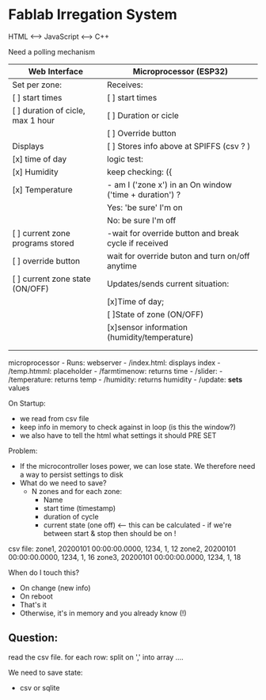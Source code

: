 # Fablab Irregation System

HTML <--> JavaScript  <--> C++

Need a polling mechanism 


| **Web Interface**                     | **Microprocessor** (ESP32)                                           |
|---------------------------------------|----------------------------------------------------------------------|
| Set per zone:                         | Receives:                                                            |
|[ ] start times                        |   [ ] start times                                                    |
|[ ] duration of cicle, max 1 hour      |   [ ] Duration or cicle                                              |
|                                       |   [ ] Override button                                                |
| Displays                              | [ ] Stores info above at SPIFFS (csv ? )                             |
|[x] time of day                        | logic test:                                                          |
|[x] Humidity                           |   keep checking:  ({                                                 |
|[x] Temperature                        |       - am I ('zone x') in an On window  ('time + duration') ?       |
|                                       |                 Yes: 'be sure' I'm on                                |
|                                       |                 No: be sure I'm off                                  |
|[ ] current zone programs stored       |       -wait for override button and break cycle if received          |
|[ ] override button                    |   wait for override buton and turn on/off anytime                    |  
|[ ] current zone state  (ON/OFF)       | Updates/sends current situation:                                     |
|                                       | [x]Time of day;                                                      |
|                                       | [ ]State of zone (ON/OFF)                                            |
|                                       | [x]sensor information (humidity/temperature)                         |
|                                       |                                                                      |
|                                       |                                                                      |

microprocessor
    - Runs: webserver
        - /index.html: displays index
        - /temp.htmml: placeholder
        - /farmtimenow: returns time
        - /slider: 
        - /temperature: returns temp
        - /humidity: returns humidity
        - /update: **sets** values

On Startup: 
- we read from csv file 
- keep info in memory to check against in loop (is this the window?)
- we also have to tell the html what settings it should PRE SET

Problem: 
- If the microcontroller loses power, we can lose state. We therefore need a way to persist settings to disk
- What do we need to save?
    - N zones and for each zone:
        - Name
        - start time (timestamp)
        - duration of cycle
        - current state (one off) <-- this can be calculated - if we're between start & stop then should be on !

csv file:
zone1, 20200101 00:00:00.0000, 1234, 1, 12
zone2, 20200101 00:00:00.0000, 1234, 1, 16
zone3, 20200101 00:00:00.0000, 1234, 1, 18

When do I touch this?
- On change (new info)
- On reboot
- That's it
- Otherwise, it's in memory and you already know (!)

Question: 
- 

read the csv file. for each row: split on ',' into array ....

We need to save state: 
- csv or sqlite

